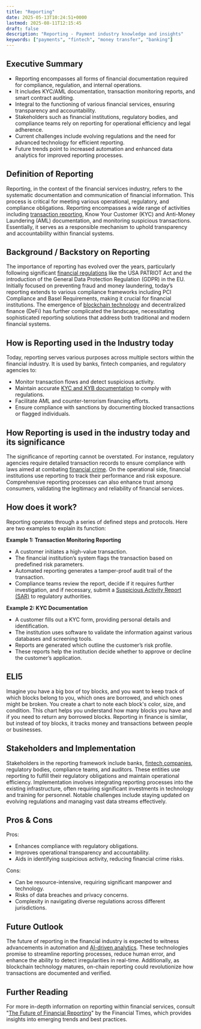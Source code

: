 ```yaml
---
title: "Reporting"
date: 2025-05-13T10:24:51+0000
lastmod: 2025-08-11T12:15:45
draft: false
description: "Reporting - Payment industry knowledge and insights"
keywords: ["payments", "fintech", "money transfer", "banking"]
---
```


## Executive Summary

- Reporting encompasses all forms of financial documentation required for compliance, regulation, and internal operations.
- It includes KYC/AML documentation, transaction monitoring reports, and smart contract auditing.
- Integral to the functioning of various financial services, ensuring transparency and accountability.
- Stakeholders such as financial institutions, regulatory bodies, and compliance teams rely on reporting for operational efficiency and legal adherence.
- Current challenges include evolving regulations and the need for advanced technology for efficient reporting.
- Future trends point to increased automation and enhanced data analytics for improved reporting processes.

## Definition of Reporting
Reporting, in the context of the financial services industry, refers to the systematic documentation and communication of financial information. This process is critical for meeting various operational, regulatory, and compliance obligations. Reporting encompasses a wide range of activities including [transaction reporting](https://faisalkhanllc.xyz/resources/payments-wiki/t/transaction-monitoring/), Know Your Customer (KYC) and Anti-Money Laundering (AML) documentation, and monitoring suspicious transactions. Essentially, it serves as a responsible mechanism to uphold transparency and accountability within financial systems.

## Background / Backstory on Reporting
The importance of reporting has evolved over the years, particularly following significant [financial regulations](https://faisalkhanllc.xyz/resources/payments-wiki/f/financial-regulatory-frameworks/) like the USA PATRIOT Act and the introduction of the General Data Protection Regulation (GDPR) in the EU. Initially focused on preventing fraud and money laundering, today’s reporting extends to various compliance frameworks including PCI Compliance and Basel Requirements, making it crucial for financial institutions. The emergence of [blockchain technology](https://faisalkhanllc.xyz/resources/payments-wiki/b/blockchain/) and decentralized finance (DeFi) has further complicated the landscape, necessitating sophisticated reporting solutions that address both traditional and modern financial systems.

## How is Reporting used in the Industry today
Today, reporting serves various purposes across multiple sectors within the financial industry. It is used by banks, fintech companies, and regulatory agencies to:

- Monitor transaction flows and detect suspicious activity.
- Maintain accurate [KYC and KYB documentation](https://faisalkhanllc.xyz/resources/payments-wiki/k/know-your-customer-kyc-anti-money-laundering-aml/) to comply with regulations.
- Facilitate AML and counter-terrorism financing efforts.
- Ensure compliance with sanctions by documenting blocked transactions or flagged individuals.

## How Reporting is used in the industry today and its significance
The significance of reporting cannot be overstated. For instance, regulatory agencies require detailed transaction records to ensure compliance with laws aimed at combating [financial crime](https://faisalkhanllc.xyz/resources/payments-wiki/f/financial-crimes/). On the operational side, financial institutions use reporting to track their performance and risk exposure. Comprehensive reporting processes can also enhance trust among consumers, validating the legitimacy and reliability of financial services.

## How does it work?
Reporting operates through a series of defined steps and protocols. Here are two examples to explain its function:

**Example 1: Transaction Monitoring Reporting**

- A customer initiates a high-value transaction.
- The financial institution’s system flags the transaction based on predefined risk parameters.
- Automated reporting generates a tamper-proof audit trail of the transaction.
- Compliance teams review the report, decide if it requires further investigation, and if necessary, submit a [Suspicious Activity Report (SAR)](https://faisalkhanllc.xyz/resources/payments-wiki/s/suspicious-activity-report-sar/) to regulatory authorities.

**Example 2: KYC Documentation**

- A customer fills out a KYC form, providing personal details and identification.
- The institution uses software to validate the information against various databases and screening tools.
- Reports are generated which outline the customer’s risk profile.
- These reports help the institution decide whether to approve or decline the customer’s application.

## ELI5
Imagine you have a big box of toy blocks, and you want to keep track of which blocks belong to you, which ones are borrowed, and which ones might be broken. You create a chart to note each block's color, size, and condition. This chart helps you understand how many blocks you have and if you need to return any borrowed blocks. Reporting in finance is similar, but instead of toy blocks, it tracks money and transactions between people or businesses.

## Stakeholders and Implementation
Stakeholders in the reporting framework include banks, [fintech companies](https://faisalkhanllc.xyz/resources/payments-wiki/f/fintech/), regulatory bodies, compliance teams, and auditors. These entities use reporting to fulfill their regulatory obligations and maintain operational efficiency. Implementation involves integrating reporting processes into the existing infrastructure, often requiring significant investments in technology and training for personnel. Notable challenges include staying updated on evolving regulations and managing vast data streams effectively.

## Pros & Cons
Pros:

- Enhances compliance with regulatory obligations.
- Improves operational transparency and accountability.
- Aids in identifying suspicious activity, reducing financial crime risks.

Cons:

- Can be resource-intensive, requiring significant manpower and technology.
- Risks of data breaches and privacy concerns.
- Complexity in navigating diverse regulations across different jurisdictions.

## Future Outlook
The future of reporting in the financial industry is expected to witness advancements in automation and [AI-driven analytics](https://faisalkhanllc.xyz/resources/payments-wiki/a/aml-compliance/). These technologies promise to streamline reporting processes, reduce human error, and enhance the ability to detect irregularities in real-time. Additionally, as blockchain technology matures, on-chain reporting could revolutionize how transactions are documented and verified.

## Further Reading
For more in-depth information on reporting within financial services, consult "[The Future of Financial Reporting](https://lsegissuerservices.com/spark-insights/sFGs4V7gbz1NqtEYZaVGFP/the-future-of-financial-reporting-how-technology-is-transforming-the-landscape)" by the Financial Times, which provides insights into emerging trends and best practices.